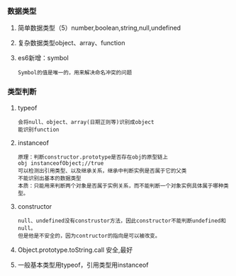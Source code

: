 ### 数据类型

1. 简单数据类型（5）number,boolean,string,null,undefined

2. 复杂数据类型object、array、function

3. es6新增：symbol

   ```
   Symbol的值是唯一的，用来解决命名冲突的问题
   ```

   

### 类型判断

1. typeof

   ```
   会将null、object、array(日期正则等)识别成object
   能识别function
   ```

2. instanceof

   ```
   原理：判断constructor.prototype是否存在obj的原型链上
   obj instanceofObject;//true 
   可以检测出引用类型、以及继承关系，继承中判断实例是否属于它的父类
   不能识别出基本的数据类型
   本质：只能用来判断两个对象是否属于实例关系，而不能判断一个对象实例具体属于哪种类型。
   ```

3. constructor

   ```
   null、undefined没有construstor方法，因此constructor不能判断undefined和null。
   但是他是不安全的，因为contructor的指向是可以被改变。
   ```

4. Object.prototype.toString.call 安全,最好

5. 一般基本类型用typeof，引用类型用instanceof